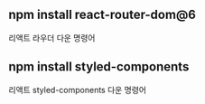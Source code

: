 ## npm install react-router-dom@6 
리액트 라우더 다운 명령어

## npm install styled-components
리액트 styled-components 다운 명령어